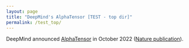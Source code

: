 ```yaml
---
layout: page
title: "DeepMind's AlphaTensor [TEST - top dir]"
permalink: /test_top/
---
```


DeepMind announced [AlphaTensor][alphatensor-blog] in October 2022 ([Nature publication][alphatensor-nature]).



[alphatensor-blog]: https://www.deepmind.com/blog/discovering-novel-algorithms-with-alphatensor
[alphatensor-nature]: https://www.nature.com/articles/s41586-022-05172-4

